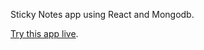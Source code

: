 Sticky Notes app using React and Mongodb.

[Try this app live](https://kishlin.github.io/ReactStickyNotes/).